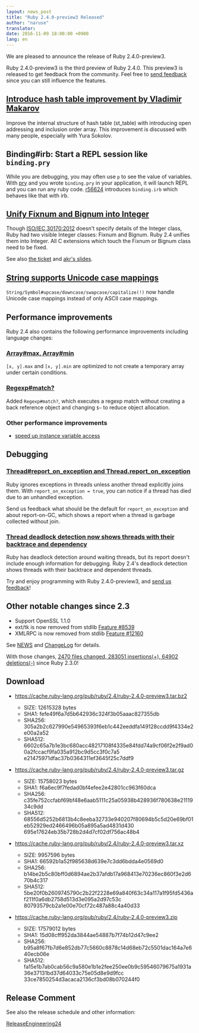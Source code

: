 ```yaml
---
layout: news_post
title: "Ruby 2.4.0-preview3 Released"
author: "naruse"
translator:
date: 2016-11-09 18:00:00 +0900
lang: en
---
```


We are pleased to announce the release of Ruby 2.4.0-preview3.

Ruby 2.4.0-preview3 is the third preview of Ruby 2.4.0.
This preview3 is released to get feedback from the community.
Feel free to
[send feedback](https://bugs.ruby-lang.org/projects/ruby/wiki/HowToReport)
since you can still influence the features.

## [Introduce hash table improvement by Vladimir Makarov](https://bugs.ruby-lang.org/issues/12142)

Improve the internal structure of hash table (st_table) with introducing open addressing
and inclusion order array.
This improvement is discussed with many people, especially with Yura Sokolov.

## Binding#irb: Start a REPL session like `binding.pry`

While you are debugging, you may often use `p` to see the value of variables.
With [pry](https://github.com/pry/pry) and you wrote `binding.pry` in your application,
it will launch REPL and you can run any ruby code.
[r56624](https://github.com/ruby/ruby/commit/493e48897421d176a8faf0f0820323d79ecdf94a) introduces `binding.irb` which behaves like that with irb.

## [Unify Fixnum and Bignum into Integer](https://bugs.ruby-lang.org/issues/12005)

Though [ISO/IEC 30170:2012](http://www.iso.org/iso/iso_catalogue/catalogue_tc/catalogue_detail.htm?csnumber=59579)
doesn't specify details of the Integer class,
Ruby had two visible Integer classes: Fixnum and Bignum.
Ruby 2.4 unifies them into Integer.
All C extensions which touch the Fixnum or Bignum class need to be fixed.

See also [the ticket](https://bugs.ruby-lang.org/issues/12005) and [akr's slides](http://www.a-k-r.org/pub/2016-09-08-rubykaigi-unified-integer.pdf).

## [String supports Unicode case mappings](https://bugs.ruby-lang.org/issues/10085)

`String/Symbol#upcase/downcase/swapcase/capitalize(!)` now handle
Unicode case mappings instead of only ASCII case mappings.

## Performance improvements

Ruby 2.4 also contains the following performance improvements including
language changes:

### [Array#max, Array#min](https://bugs.ruby-lang.org/issues/12172)

`[x, y].max` and `[x, y].min` are optimized to not create a temporary array
under certain conditions.

### [Regexp#match?](https://bugs.ruby-lang.org/issues/8110)

Added `Regexp#match?`, which executes a regexp match without creating
a back reference object and changing `$~` to reduce object allocation.

### Other performance improvements

* [speed up instance variable access](https://bugs.ruby-lang.org/issues/12274)

## Debugging

### [Thread#report_on_exception and Thread.report_on_exception](https://bugs.ruby-lang.org/issues/6647)

Ruby ignores exceptions in threads unless another thread explicitly joins them.
With `report_on_exception = true`,
you can notice if a thread has died due to an unhandled exception.

Send us feedback what should be the default for `report_on_exception`
and about report-on-GC, which shows a report when a thread is
garbage collected without join.

### [Thread deadlock detection now shows threads with their backtrace and dependency](https://bugs.ruby-lang.org/issues/8214)

Ruby has deadlock detection around waiting threads, but its report doesn't
include enough information for debugging.
Ruby 2.4's deadlock detection shows threads with their backtrace and
dependent threads.

Try and enjoy programming with Ruby 2.4.0-preview3, and
[send us feedback](https://bugs.ruby-lang.org/projects/ruby/wiki/HowToReport)!

## Other notable changes since 2.3

* Support OpenSSL 1.1.0
* ext/tk is now removed from stdlib [Feature #8539](https://bugs.ruby-lang.org/issues/8539)
* XMLRPC is now removed from stdlib [Feature #12160](https://bugs.ruby-lang.org/issues/12160)

See [NEWS](https://github.com/ruby/ruby/blob/v2_4_0_preview3/NEWS)
and [ChangeLog](https://github.com/ruby/ruby/blob/v2_4_0_preview3/ChangeLog)
for details.

With those changes,
[2470 files changed, 283051 insertions(+), 64902 deletions(-)](https://github.com/ruby/ruby/compare/v2_3_0...v2_4_0_preview3)
since Ruby 2.3.0!

## Download

* <https://cache.ruby-lang.org/pub/ruby/2.4/ruby-2.4.0-preview3.tar.bz2>

  * SIZE:   12615328 bytes
  * SHA1:   fefe49f6a7d5b642936c324f3b05aaac827355db
  * SHA256: 305a2b2c627990e54965393f6eb1c442eeddfa149128ccdd9f4334e2e00a2a52
  * SHA512: 6602c65a7b1e3bc680acc48217108f4335e84fdd74a9cf06f2e2f9ad00a2fccacf9fa035a912bc9d5cc3f0c7a5
e21475971dfac37b0364311ef3645f25c7ddf9

* <https://cache.ruby-lang.org/pub/ruby/2.4/ruby-2.4.0-preview3.tar.gz>

  * SIZE:   15758023 bytes
  * SHA1:   f6a6ec9f7fedad0bf4efee2e42801cc963f60dca
  * SHA256: c35fe752ccfabf69bf48e6aab5111c25a05938b428936f780638e2111934c9dd
  * SHA512: 68556d5252b6813b4c8eeba32733e940207f80694b5c5d20e69bf01eb52929ed2466496b05a895a5ad4831d430
695e17624eb35b728b2d4d7cf02df756ac48b4

* <https://cache.ruby-lang.org/pub/ruby/2.4/ruby-2.4.0-preview3.tar.xz>

  * SIZE:   9957596 bytes
  * SHA1:   66592b1a52f985638d639e7c3dd6bdda4e0569d0
  * SHA256: b14be2b5c80bff0d6894ae2b37afdb17a968413e70236ec860f3e2d670b4c317
  * SHA512: 5be20f0b2609745790c2b22f2228e69a840f63c34a117a1f95fd5436af211f0a6db2758d513d3e095a2d97c53c
80793579cb2a1e00e70cf72c487a88c4a40d33

* <https://cache.ruby-lang.org/pub/ruby/2.4/ruby-2.4.0-preview3.zip>

  * SIZE:   17579012 bytes
  * SHA1:   15d08cff952da3844ae54887b7f74b12d47c9ee2
  * SHA256: b95a8f67fb7d6e852db77c5660c8878c14d68eb72c5501dac164a7e640ecb06e
  * SHA512: fa15e1b7ab0cab56c9a580e1b1e2fee250ee0b9c59546079675a1931a36e37131bd37d64033c75e05d8e9d9fcc
33ce7850254d3acaca2136cf3bd08b070244f0

## Release Comment

See also the release schedule and other information:

[ReleaseEngineering24](https://bugs.ruby-lang.org/projects/ruby-trunk/wiki/ReleaseEngineering24)
